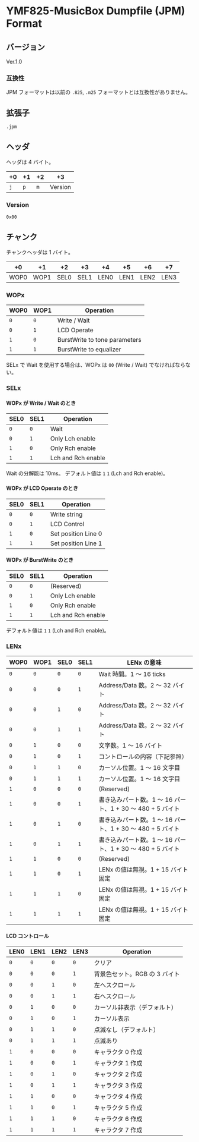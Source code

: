 # YMF825-MusicBox Dumpfile (JPM) Format

## バージョン

Ver.1.0

### 互換性

JPM フォーマットは以前の `.825`, `.m25` フォーマットとは互換性がありません。

## 拡張子

`.jpm`

## ヘッダ

ヘッダは 4 バイト。

| +0  | +1  | +2  | +3      |
| --- | --- | --- | ------- |
| `j` | `p` | `m` | Version |

### Version

`0x00`

## チャンク

チャンクヘッダは 1 バイト。

| +0   | +1   | +2   | +3   | +4   | +5   | +6   | +7   |
| ---- | ---- | ---- | ---- | ---- | ---- | ---- | ---- |
| WOP0 | WOP1 | SEL0 | SEL1 | LEN0 | LEN1 | LEN2 | LEN3 |

### WOPx

| WOP0 | WOP1 | Operation                     |
| ---- | ---- | ----------------------------- |
| `0`  | `0`  | Write / Wait                  |
| `0`  | `1`  | LCD Operate                   |
| `1`  | `0`  | BurstWrite to tone parameters |
| `1`  | `1`  | BurstWrite to equalizer       |

SELx で Wait を使用する場合は、WOPx は `00` (Write / Wait) でなければならない。

### SELx

#### WOPx が Write / Wait のとき

| SEL0 | SEL1 | Operation          |
| ---- | ---- | ------------------ |
| `0`  | `0`  | Wait               |
| `0`  | `1`  | Only Lch enable    |
| `1`  | `0`  | Only Rch enable    |
| `1`  | `1`  | Lch and Rch enable |

Wait の分解能は 10ms。
デフォルト値は `1` `1` (Lch and Rch enable)。

#### WOPx が LCD Operate のとき

| SEL0 | SEL1 | Operation           |
| ---- | ---- | ------------------- |
| `0`  | `0`  | Write string        |
| `0`  | `1`  | LCD Control         |
| `1`  | `0`  | Set position Line 0 |
| `1`  | `1`  | Set position Line 1 |

#### WOPx が BurstWrite のとき

| SEL0 | SEL1 | Operation          |
| ---- | ---- | ------------------ |
| `0`  | `0`  | (Reserved)         |
| `0`  | `1`  | Only Lch enable    |
| `1`  | `0`  | Only Rch enable    |
| `1`  | `1`  | Lch and Rch enable |

デフォルト値は `1` `1` (Lch and Rch enable)。

### LENx

| WOP0 | WOP1 | SEL0 | SEL1 | LENx の意味                                                |
| ---- | ---- | ---- | ---- | ---------------------------------------------------------- |
| `0`  | `0`  | `0`  | `0`  | Wait 時間。1 ～ 16 ticks                                   |
| `0`  | `0`  | `0`  | `1`  | Address/Data 数。2 〜 32 バイト                            |
| `0`  | `0`  | `1`  | `0`  | Address/Data 数。2 〜 32 バイト                            |
| `0`  | `0`  | `1`  | `1`  | Address/Data 数。2 〜 32 バイト                            |
| `0`  | `1`  | `0`  | `0`  | 文字数。1 〜 16 バイト                                     |
| `0`  | `1`  | `0`  | `1`  | コントロールの内容（下記参照）                             |
| `0`  | `1`  | `1`  | `0`  | カーソル位置。1 〜 16 文字目                               |
| `0`  | `1`  | `1`  | `1`  | カーソル位置。1 〜 16 文字目                               |
| `1`  | `0`  | `0`  | `0`  | (Reserved)                                                 |
| `1`  | `0`  | `0`  | `1`  | 書き込みパート数。1 〜 16 パート、1 + 30 〜 480 + 5 バイト |
| `1`  | `0`  | `1`  | `0`  | 書き込みパート数。1 〜 16 パート、1 + 30 〜 480 + 5 バイト |
| `1`  | `0`  | `1`  | `1`  | 書き込みパート数。1 〜 16 パート、1 + 30 〜 480 + 5 バイト |
| `1`  | `1`  | `0`  | `0`  | (Reserved)                                                 |
| `1`  | `1`  | `0`  | `1`  | LENx の値は無視。1 + 15 バイト固定                         |
| `1`  | `1`  | `1`  | `0`  | LENx の値は無視。1 + 15 バイト固定                         |
| `1`  | `1`  | `1`  | `1`  | LENx の値は無視。1 + 15 バイト固定                         |

#### LCD コントロール

| LEN0 | LEN1 | LEN2 | LEN3 | Operation                     |
| ---- | ---- | ---- | ---- | ----------------------------- |
| `0`  | `0`  | `0`  | `0`  | クリア                        |
| `0`  | `0`  | `0`  | `1`  | 背景色セット。RGB の 3 バイト |
| `0`  | `0`  | `1`  | `0`  | 左へスクロール                |
| `0`  | `0`  | `1`  | `1`  | 右へスクロール                |
| `0`  | `1`  | `0`  | `0`  | カーソル非表示（デフォルト）  |
| `0`  | `1`  | `0`  | `1`  | カーソル表示                  |
| `0`  | `1`  | `1`  | `0`  | 点滅なし（デフォルト）        |
| `0`  | `1`  | `1`  | `1`  | 点滅あり                      |
| `1`  | `0`  | `0`  | `0`  | キャラクタ 0 作成             |
| `1`  | `0`  | `0`  | `1`  | キャラクタ 1 作成             |
| `1`  | `0`  | `1`  | `0`  | キャラクタ 2 作成             |
| `1`  | `0`  | `1`  | `1`  | キャラクタ 3 作成             |
| `1`  | `1`  | `0`  | `0`  | キャラクタ 4 作成             |
| `1`  | `1`  | `0`  | `1`  | キャラクタ 5 作成             |
| `1`  | `1`  | `1`  | `0`  | キャラクタ 6 作成             |
| `1`  | `1`  | `1`  | `1`  | キャラクタ 7 作成             |
